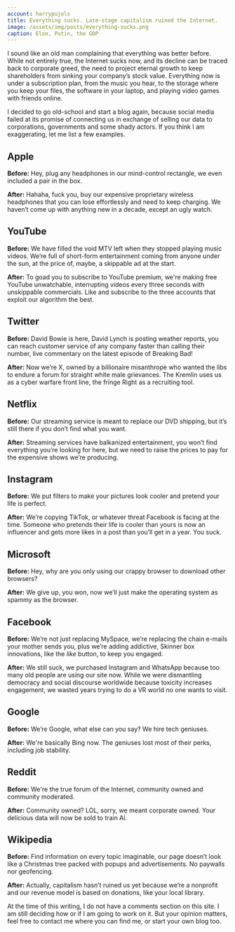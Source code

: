 ```yaml
---
account: harrypujols
title: Everything sucks. Late-stage capitalism ruined the Internet.
image: /assets/img/posts/everything-sucks.png
caption: Elon, Putin, the GOP
---
```


I sound like an old man complaining that everything was better before. While not entirely true, the Internet sucks now, and its decline can be traced back to corporate greed, the need to project eternal growth to keep shareholders from sinking your company’s stock value. Everything now is under a subscription plan, from the music you hear, to the storage where you keep your files, the software in your laptop, and playing video games with friends online.

I decided to go old-school and start a blog again, because social media failed at its promise of connecting us in exchange of selling our data to corporations, governments and some shady actors. If you think I am exaggerating, let me list a few examples.

## Apple

**Before:** Hey, plug any headphones in our mind-control rectangle, we even included a pair in the box.

**After:** Hahaha, fuck you, buy our expensive proprietary wireless headphones that you can lose effortlessly and need to keep charging. We haven’t come up with anything new in a decade, except an ugly watch.

## YouTube

**Before:** We have filled the void MTV left when they stopped playing music videos. We’re full of short-form entertainment coming from anyone under the sun, at the price of, maybe, a skippable ad at the start.

**After:** To goad you to subscribe to YouTube premium, we're making free YouTube unwatchable, interrupting videos every three seconds with unskippable commercials. Like and subscribe to the three accounts that exploit our algorithm the best.

## Twitter

**Before:** David Bowie is here, David Lynch is posting weather reports, you can reach customer service of any company faster than calling their number, live commentary on the latest episode of Breaking Bad!

**After:** Now we’re X, owned by a billionaire misanthrope who wanted the libs to endure a forum for straight white male grievances. The Kremlin uses us as a cyber warfare front line, the fringe Right as a recruiting tool.

## Netflix

**Before:** Our streaming service is meant to replace our DVD shipping, but it’s still there if you don’t find what you want.

**After:** Streaming services have balkanized entertainment, you won’t find everything you’re looking for here, but we need to raise the prices to pay for the expensive shows we’re producing.

## Instagram

**Before:** We put filters to make your pictures look cooler and pretend your life is perfect.

**After:** We’re copying TikTok, or whatever threat Facebook is facing at the time. Someone who pretends their life is cooler than yours is now an influencer and gets more likes in a post than you’ll get in a year. You suck.

## Microsoft

**Before:** Hey, why are you only using our crappy browser to download other browsers?

**After:** We give up, you won, now we’ll just make the operating system as spammy as the browser.

## Facebook

**Before:** We’re not just replacing MySpace, we’re replacing the chain e-mails your mother sends you, plus we’re adding addictive, Skinner box innovations, like the _like_ button, to keep you engaged.

**After:** We still suck, we purchased Instagram and WhatsApp because too many old people are using our site now. While we were dismantling democracy and social discourse worldwide because toxicity increases engagement, we wasted years trying to do a VR world no one wants to visit.

## Google

**Before:** We’re Google, what else can you say? We hire tech geniuses.

**After:** We're basically Bing now. The geniuses lost most of their perks, including job stability.

## Reddit

**Before:** We're the true forum of the Internet, community owned and community moderated.

**After:** Community owned? LOL, sorry, we meant corporate owned. Your delicious data will now be sold to train AI.

## Wikipedia

**Before:** Find information on every topic imaginable, our page doesn’t look like a Christmas tree packed with popups and advertisements. No paywalls nor geofencing.

**After:** Actually, capitalism hasn’t ruined us yet because we’re a nonprofit and our revenue model is based on donations, like your local library.

At the time of this writing, I do not have a comments section on this site. I am still deciding how or if I am going to work on it. But your opinion matters, feel free to contact me where you can find me, or start your own blog too.
